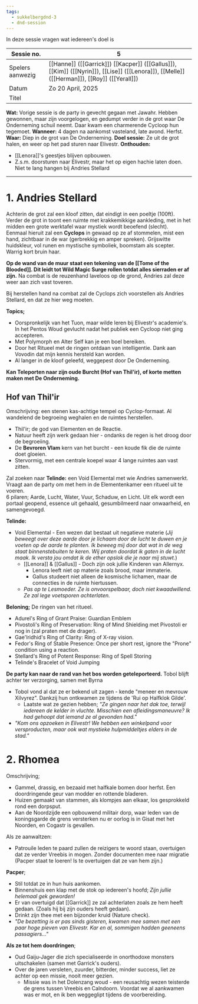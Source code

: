 ```yaml
---
tags:
  - sukkelbergdnd-3
  - dnd-session
---
```

In deze sessie vragen wat iedereen's doel is

| Sessie no.       | 5                                                                                                                                          |
| ---------------- | ------------------------------------------------------------------------------------------------------------------------------------------ |
| Spelers aanwezig | [[Hanne]] ([[Garrick]]) [[Kacper]] ([[Gallus]]), [[Kim]] ([[Nyrin]]), [[Lise]] ([[Lenora]]), [[Melle]] ([[Herman]]),  [[Roy]] ([[Yerall]]) |
| Datum            | Zo 20 April, 2025                                                                                                                          |
| Titel            |                                                                                                                                            |
**Wat:** Vorige sessie is de party in gevecht gegaan met Jawahr. Hebben gewonnen, maar zijn voorgelogen, en gedumpt verder in de grot waar De Onderneming schuil neemt. Daar kwam een charmerende Cycloop hun tegemoet.
**Wanneer:** 4 dagen na aankomst vasteland, late avond. Herfst.
**Waar:** Diep in de grot van De Onderneming.
**Doel sessie:** Ze uit de grot halen, en weer op het pad sturen naar Elivestr.
**Onthouden:** 
- [[Lenora]]'s geestjes blijven opbouwen.
- Z.s.m. doorsturen naar Elivestr, maar het op eigen hachie laten doen. Niet te lang hangen bij Andries Stellard
***
# 1. Andries Stellard

Achterin de grot zal een kloof zitten, dat eindigt in een poeltje (100ft). Verder de grot in toont een ruimte met krakkemikkige aankleding, met in het midden een grote werktafel waar mystiek wordt beoefend (slecht).  
Eenmaal hieruit zal een **Cyclops** in gewaad op ze af stommelen, mist een hand, zichtbaar in de war (gerbrekkig en amper spreken). Grijswitte huidskleur, vol runen en mystische symboliek, boomstam als scepter. Warrig kort bruin haar.  

**Op de wand van de muur staat een tekening van de [[Tome of the Blooded]]. Dit leidt tot Wild Magic Surge rollen totdat alles sierraden er af zijn.**
Na combat is de reuzenhand laveloos op de grond, Andries zal deze weer aan zich vast toveren.

Bij herstellen hand na combat zal de Cyclops zich voorstellen als Andries Stellard, en dat ze hier weg moeten.

**Topics;**
- Oorspronkelijk van het Tuon, maar wilde leren bij Elivestr's academie's. In het Pentos Woud gevlucht nadat het publiek een Cycloop niet ging accepteren.
- Met Polymorph en Alter Self kan je een boel bereiken.
- Door het Ritueel met de ringen ontdaan van intelligentie. Dank aan Vovodin dat mijn kennis hersteld kan worden.
- Al langer in de kloof geleefd, weggepest door De Onderneming.

**Kan Teleporten naar zijn oude Burcht (Hof van Thil'ir), of korte metten maken met De Onderneming.**
## Hof van Thil'ir
Omschrijving: een stenen kas-achtige tempel op Cyclop-formaat. Al wandelend de begroeing weghalen en de ruimtes herstellen. 
- Thil'ir; de god van Elementen en de Reactie.
- Natuur heeft zijn werk gedaan hier - ondanks de regen is het droog door de begroeiing.
- De **Bevroren Vlam** kern van het burcht - een koude fik die de ruimte doet gloeien.
- Stervormig, met een centrale koepel waar 4 lange ruimtes aan vast zitten.

Zal zoeken naar **Telinde:** een Void Elemental met wie Andries samenwerkt. Vraagt aan de party om met hem in de Elementenkamer een ritueel uit te voeren.  
6 pilaren; Aarde, Lucht, Water, Vuur, Schaduw, en Licht. Uit elk wordt een portaal geopend, essence uit gehaald, gesumbilmeerd naar onwaarheid, en samengevoegd.

**Telinde:**
- Void Elemental - Een wezen dat bestaat uit negatieve materie (_Jij beweegt over deze aarde door je lichaam door de lucht te duwen en je voeten op de aarde te planten. Ik beweeg mij door dat wat in de weg staat binnenstebuiten te keren. Wij praten doordat ik gaten in de lucht maak. Ik versta jou omdat ik de ether opslok die je naar mij stuwt._)
	- [[Lenora]] & [[Gallus]] - Doch zijn ook jullie Kinderen van Allernyx. 
		- Lenora leeft niet op materie zoals brood, maar immaterie.
		- Gallus studeert niet alleen de kosmische lichamen, maar de connecties in de ruimte hiertussen.
	- *Pas op te Lesmoeder. Ze is onvoorspelbaar, doch niet kwaadwillend. Ze zal lege voetsporen achterlaten.*

**Beloning;** De ringen van het ritueel.
- Adurel's Ring of Grant Praise: Guardian Emblem
- Pivostoli's Ring of Preservation: Ring of Mind Shielding met Pivostoli er nog in (zal praten met de drager).
- Gae'lridhid's Ring of Clarity: Ring of X-ray vision.
- Fedor's Ring of Stable Presence: Once per short rest, ignore the "Prone" condition using a reaction.
- Stellard's Ring of Potent Response: Ring of Spell Storing
- Telinde's Bracelet of Void Jumping

**De party kan naar de rand van het bos worden geteleporteerd.**
Tobol blijft achter ter verzorging, samen met Byrna 
- Tobol vond al dat ze er bekend uit zagen - kende "meneer en mevrouw Xilvyrez". Dankzij hun ontkwamen ze tijdens de 'Rui op Halfklok Gilde'. 
	- Laatste wat ze gezien hebben; *"Ze gingen naar het dak toe, terwijl iedereen de kelder in vluchte. Misschien een afleidingsmaneuvre? Ik had gehoopt dat iemand ze al gevonden had."*
- *"Kom ons opzoeken in Elivestr! We hebben een winkelpand voor versproducten, maar ook wat mystieke hulpmiddeltjes elders in de stad."*
# 2. Rhomea
Omschrijving;
- Gammel, drassig, en bezaaid met halfkale bomen door herfst. Een doordringende geur van modder en rottende bladeren.
- Huizen gemaakt van stammen, als klompjes aan elkaar, los gesprokkeld rond een dorpsput.
- Aan de Noordzijde een opbouwend militair dorp, waar leden van de koningsgarde de grens versterken nu er oorlog is in Gisat met het Noorden, en Cogastr is gevallen.

Als ze aanwaltzen:
- Patrouile leden te paard zullen de reizigers te woord staan, overtuigen dat ze verder Vreebis in mogen. Zonder documenten mee naar migratie (Pacper staat te loeren! Is te overtuigen dat ze van hem zijn.)

**Pacper**;
- Stil totdat ze in hun huis aankomen.
- Binnenshuis een klap met de stok op iedereen's hoofd; *Zijn jullie helemaal gek geworden!*
- Er van overtuigd dat [[Garrick]] ze zal achterlaten zoals ze hem heeft gedaan. (Zoals hij bij zijn ouders heeft gedaan).
- Drinkt zijn thee met een bijzonder kruid (Nature check).
- *"De bezetting is er pas sinds gisteren, kwamen mee samen met een paar hoge pieven van Elivestr. Kar en al, sommigen hadden geeneens passagiers..."*

**Als ze tot hem doordringen**;
- Oud Gaiju-Jager die zich specialiseerde in onorthodoxe monsters uitschakelen (samen met Garrick's ouders).
- Over de jaren versleten, zuurder, bitterder, minder success, liet ze achter op een missie, nooit meer gezien.
	- Missie was in het Dolenzang woud - een reusachtig wezen teisterde de grens tussen Vreebis en Calndoorn. Voordat we al aankwamen was er mot, en ik ben weggeglipt tijdens de voorbereiding.